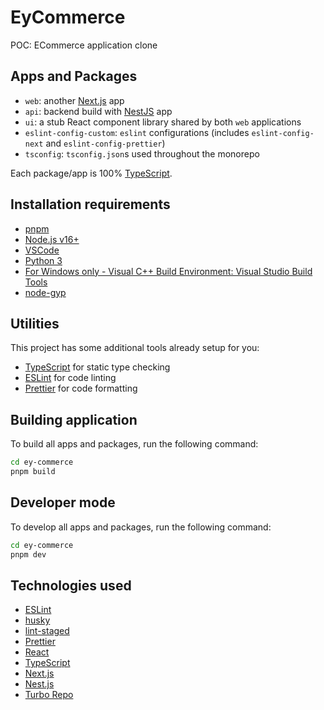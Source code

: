 # EyCommerce

POC: ECommerce application clone

## Apps and Packages

- `web`: another [Next.js](https://nextjs.org/) app
- `api`: backend build with [NestJS](https://nestjs.com) app
- `ui`: a stub React component library shared by both `web` applications
- `eslint-config-custom`: `eslint` configurations (includes `eslint-config-next` and `eslint-config-prettier`)
- `tsconfig`: `tsconfig.json`s used throughout the monorepo

Each package/app is 100% [TypeScript](https://www.typescriptlang.org/).

## Installation requirements

- [pnpm](https://pnpm.io/)
- [Node.js v16+](https://nodejs.org/)
- [VSCode](https://code.visualstudio.com/)
- [Python 3](https://www.python.org/downloads/)
- [For Windows only - Visual C++ Build Environment: Visual Studio Build Tools](https://visualstudio.microsoft.com/thank-you-downloading-visual-studio/?sku=BuildTools)
- [node-gyp](https://www.npmjs.com/package/node-gyp)

## Utilities

This project has some additional tools already setup for you:

- [TypeScript](https://www.typescriptlang.org/) for static type checking
- [ESLint](https://eslint.org/) for code linting
- [Prettier](https://prettier.io) for code formatting

## Building application

To build all apps and packages, run the following command:

```bash
cd ey-commerce
pnpm build
```

## Developer mode

To develop all apps and packages, run the following command:

```bash
cd ey-commerce
pnpm dev
```

## Technologies used

- [ESLint](https://eslint.org/)
- [husky](https://github.com/typicode/husky)
- [lint-staged](https://github.com/okonet/lint-staged)
- [Prettier](https://prettier.io/)
- [React](https://reactjs.org)
- [TypeScript](https://www.typescriptlang.org/)
- [Next.js](https://nextjs.org/)
- [Nest.js](https://nestjs.com/)
- [Turbo Repo](https://turbo.build//)
